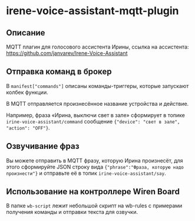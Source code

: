 # irene-voice-assistant-mqtt-plugin
## Описание
MQTT плагин для голосового ассистента Ирины, ссылка на ассистента: https://github.com/janvarev/Irene-Voice-Assistant

## Отправка команд в брокер
В `manifest["commands"]` описаны команды-триггеры, которые запускают колбек функции.

В MQTT отправляется произнесённое название устройства и действие. 

Например, фраза «Ирина, выключи свет в зале» сформирует в топике `irine-voice-assistant/command` сообщение `{"device": "свет в зале", "action": "OFF"}`.

## Озвучивание фраз
Вы можете отправить в MQTT фразу, которую Ирина произнесёт, для этого сформируйте JSON строку вида `{"phrase":"Фраза, которую надо произнести"}` и отправьте её в топик `irine-voice-assistant/say`.

## Использование на контроллере Wiren Board
В папке `wb-script` лежит небольшой скрипт на wb-rules с примерами получения команды и отправки текста для озвучки.